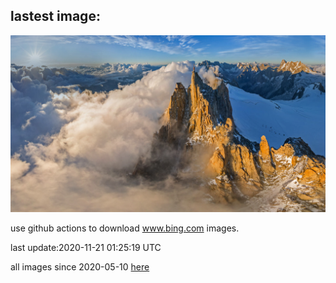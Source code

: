 ## lastest image:
![](images/MontBlancPeak.jpg)

use github actions to download www.bing.com images.

last update:2020-11-21 01:25:19 UTC

all images since 2020-05-10 [here](https://github.com/counter2015/bing-daily-images/tree/master/images) 
